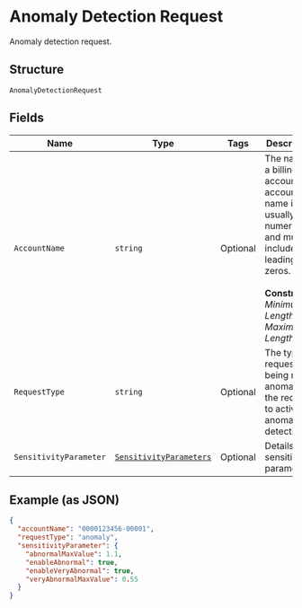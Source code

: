 
# Anomaly Detection Request

Anomaly detection request.

## Structure

`AnomalyDetectionRequest`

## Fields

| Name | Type | Tags | Description |
|  --- | --- | --- | --- |
| `AccountName` | `string` | Optional | The name of a billing account. An account name is usually numeric, and must include any leading zeros.<br><br>**Constraints**: *Minimum Length*: `3`, *Maximum Length*: `32` |
| `RequestType` | `string` | Optional | The type of request being made. anomaly is the request to activate anomaly detection. |
| `SensitivityParameter` | [`SensitivityParameters`](../../doc/models/sensitivity-parameters.md) | Optional | Details for sensitivity parameters. |

## Example (as JSON)

```json
{
  "accountName": "0000123456-00001",
  "requestType": "anomaly",
  "sensitivityParameter": {
    "abnormalMaxValue": 1.1,
    "enableAbnormal": true,
    "enableVeryAbnormal": true,
    "veryAbnormalMaxValue": 0.55
  }
}
```

